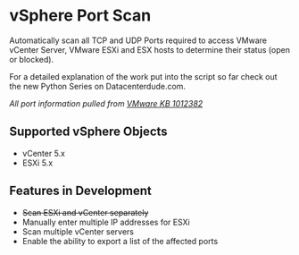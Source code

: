 # vSphere Port Scan
Automatically scan all TCP and UDP Ports required to access VMware vCenter Server, VMware ESXi and ESX hosts to determine their status (open or blocked).

For a detailed explanation of the work put into the script so far check out the new Python Series on Datacenterdude.com.

*All port information pulled from [VMware KB 1012382](http://kb.vmware.com/selfservice/microsites/search.do?language=en_US&cmd=displayKC&externalId=1012382)*

## Supported vSphere Objects

* vCenter 5.x
* ESXi 5.x

## Features in Development 

* ~~Scan ESXi and vCenter separately~~
* Manually enter multiple IP addresses for ESXi
* Scan multiple vCenter servers
* Enable the ability to export a list of the affected ports

